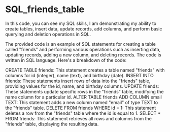 # SQL_friends_table

In this code, you can see my SQL skills, I am demonstrating my ability to create tables, insert data, update records, add columns, and perform basic querying and deletion operations in SQL.

The provided code is an example of SQL statements for creating a table called "friends" and performing various operations such as inserting data, updating records, adding a new column, and deleting records. The code is written in SQL language.
Here's a breakdown of the code:

CREATE TABLE friends: This statement creates a table named "friends" with columns for id (integer), name (text), and birthday (date).
INSERT INTO friends: These statements insert rows of data into the "friends" table, providing values for the id, name, and birthday columns.
UPDATE friends: These statements update specific rows in the "friends" table, modifying the name column for a particular id.
ALTER TABLE friends ADD COLUMN email TEXT: This statement adds a new column named "email" of type TEXT to the "friends" table.
DELETE FROM friends WHERE id = 1: This statement deletes a row from the "friends" table where the id is equal to 1.
SELECT * FROM friends: This statement retrieves all rows and columns from the "friends" table, displaying the resulting data.
